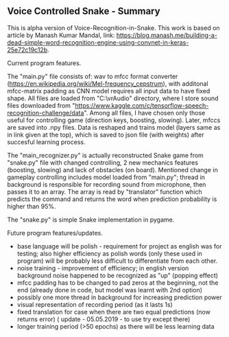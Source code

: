 Voice Controlled Snake - Summary
-----

This is alpha version of Voice-Recognition-in-Snake.
This work is based on article by Manash Kumar Mandal, 
link: https://blog.manash.me/building-a-dead-simple-word-recognition-engine-using-convnet-in-keras-25e72c19c12b.

Current program features.

The "main.py" file consists of: wav to mfcc format converter (https://en.wikipedia.org/wiki/Mel-frequency_cepstrum), with additonal 
mfcc-matrix padding as CNN model requires all input data to have fixed shape. All files are loaded from "C:\vrAudio" directory, where I 
store sound files downloaded from "https://www.kaggle.com/c/tensorflow-speech-recognition-challenge/data". Among all files, I have chosen 
only those useful for controlling game (direction keys, boosting, slowing). Later, mfccs are saved into .npy files. Data is reshaped and trains model (layers same as in link given at the top), which is saved to json file (with weights) after succesful learning process. 

The "main_recognizer.py" is actually reconstructed Snake game from "snake.py" file with changed controlling, 2 new mechanics features (boosting, slowing) and lack of obstacles (on board). Mentioned change in gameplay controlling includes model loaded from "main.py"; thread in background is responsible for recording sound from microphone, then passes it to an array. The array is read by "translator" function which predicts the command and returns the word when prediction probability is higher than 95%. 

The "snake.py" is simple Snake implementation in pygame.

Future program features/updates.

- base language will be polish - requirement for project as english was for testing; also higher efficiency as polish words (only these used in program) will be probably less difficult to differentiate from each other.
- noise training - improvement of efficiency; in english version background noise happened to be recognized as "up" (popping effect)
- mfcc padding has to be changed to pad zeros at the beginning, not the end (already done in code, but model was learnt with 2nd option)
- possibly one more thread in background for increasing prediction power
- visual representation of recording period (as it lasts 1s)
- fixed translation for case when there are two equal predictions (now returns error) ( update - 05.05.2019 - to use try except there)
- longer training period (>50 epochs) as there will be less learning data


